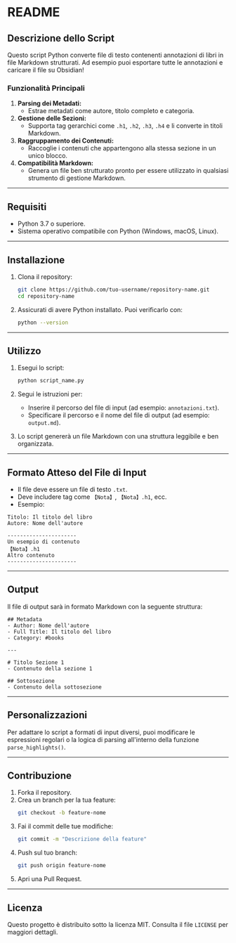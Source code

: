 # README

## Descrizione dello Script
Questo script Python converte file di testo contenenti annotazioni di libri in file Markdown strutturati.
Ad esempio puoi esportare tutte le annotazioni e caricare il file su Obsidian!

### Funzionalità Principali
1. **Parsing dei Metadati:**
   - Estrae metadati come autore, titolo completo e categoria.
2. **Gestione delle Sezioni:**
   - Supporta tag gerarchici come `.h1`, `.h2`, `.h3`, `.h4` e li converte in titoli Markdown.
3. **Raggruppamento dei Contenuti:**
   - Raccoglie i contenuti che appartengono alla stessa sezione in un unico blocco.
4. **Compatibilità Markdown:**
   - Genera un file ben strutturato pronto per essere utilizzato in qualsiasi strumento di gestione Markdown.

---

## Requisiti
- Python 3.7 o superiore.
- Sistema operativo compatibile con Python (Windows, macOS, Linux).

---

## Installazione
1. Clona il repository:
   ```bash
   git clone https://github.com/tuo-username/repository-name.git
   cd repository-name
   ```

2. Assicurati di avere Python installato. Puoi verificarlo con:
   ```bash
   python --version
   ```

---

## Utilizzo

1. Esegui lo script:
   ```bash
   python script_name.py
   ```

2. Segui le istruzioni per:
   - Inserire il percorso del file di input (ad esempio: `annotazioni.txt`).
   - Specificare il percorso e il nome del file di output (ad esempio: `output.md`).

3. Lo script genererà un file Markdown con una struttura leggibile e ben organizzata.

---

## Formato Atteso del File di Input
- Il file deve essere un file di testo `.txt`.
- Deve includere tag come `【Nota】`, `【Nota】.h1`, ecc.
- Esempio:

```
Titolo: Il titolo del libro
Autore: Nome dell'autore

----------------------
Un esempio di contenuto
【Nota】.h1
Altro contenuto
----------------------
```

---

## Output
Il file di output sarà in formato Markdown con la seguente struttura:

```
## Metadata
- Author: Nome dell'autore
- Full Title: Il titolo del libro
- Category: #books

---

# Titolo Sezione 1
- Contenuto della sezione 1

## Sottosezione
- Contenuto della sottosezione
```

---

## Personalizzazioni
Per adattare lo script a formati di input diversi, puoi modificare le espressioni regolari o la logica di parsing all'interno della funzione `parse_highlights()`.

---

## Contribuzione
1. Forka il repository.
2. Crea un branch per la tua feature:
   ```bash
   git checkout -b feature-nome
   ```
3. Fai il commit delle tue modifiche:
   ```bash
   git commit -m "Descrizione della feature"
   ```
4. Push sul tuo branch:
   ```bash
   git push origin feature-nome
   ```
5. Apri una Pull Request.

---

## Licenza
Questo progetto è distribuito sotto la licenza MIT. Consulta il file `LICENSE` per maggiori dettagli.


